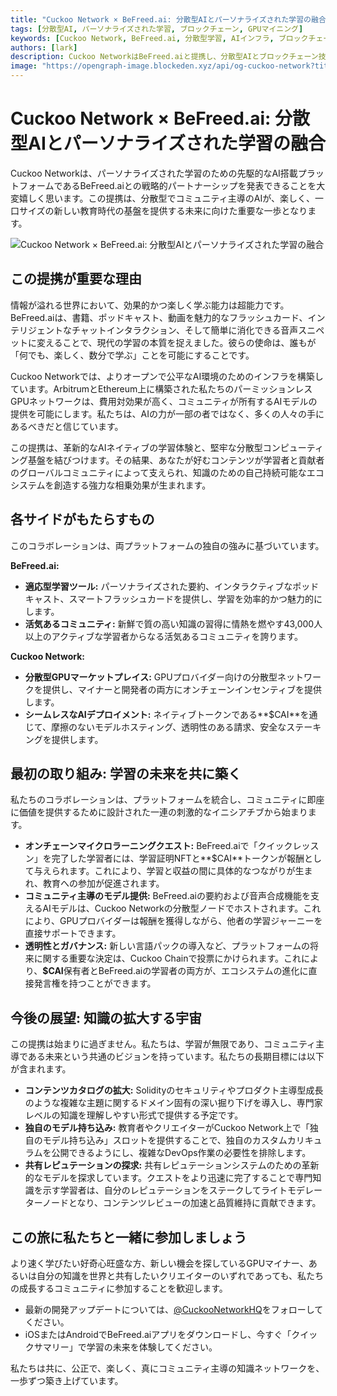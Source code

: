 ```yaml
---
title: "Cuckoo Network × BeFreed.ai: 分散型AIとパーソナライズされた学習の融合"
tags: [分散型AI, パーソナライズされた学習, ブロックチェーン, GPUマイニング]
keywords: [Cuckoo Network, BeFreed.ai, 分散型学習, AIインフラ, ブロックチェーン技術]
authors: [lark]
description: Cuckoo NetworkはBeFreed.aiと提携し、分散型AIとブロックチェーン技術を通じてパーソナライズされた学習に革命をもたらし、コミュニティ主導の楽しい教育体験を提供します。
image: "https://opengraph-image.blockeden.xyz/api/og-cuckoo-network?title=Cuckoo%20Network%20%C3%97%20BeFreed.ai%3A%20分散型AIとパーソナライズされた学習の融合"
---
```


# Cuckoo Network × BeFreed.ai: 分散型AIとパーソナライズされた学習の融合

Cuckoo Networkは、パーソナライズされた学習のための先駆的なAI搭載プラットフォームであるBeFreed.aiとの戦略的パートナーシップを発表できることを大変嬉しく思います。この提携は、分散型でコミュニティ主導のAIが、楽しく、一口サイズの新しい教育時代の基盤を提供する未来に向けた重要な一歩となります。

![Cuckoo Network × BeFreed.ai: 分散型AIとパーソナライズされた学習の融合](https://opengraph-image.blockeden.xyz/api/og-cuckoo-network?title=Cuckoo%20Network%20%C3%97%20BeFreed.ai%3A%20分散型AIとパーソナライズされた学習の融合)

## この提携が重要な理由

情報が溢れる世界において、効果的かつ楽しく学ぶ能力は超能力です。BeFreed.aiは、書籍、ポッドキャスト、動画を魅力的なフラッシュカード、インテリジェントなチャットインタラクション、そして簡単に消化できる音声スニペットに変えることで、現代の学習の本質を捉えました。彼らの使命は、誰もが「何でも、楽しく、数分で学ぶ」ことを可能にすることです。

Cuckoo Networkでは、よりオープンで公平なAI環境のためのインフラを構築しています。ArbitrumとEthereum上に構築された私たちのパーミッションレスGPUネットワークは、費用対効果が高く、コミュニティが所有するAIモデルの提供を可能にします。私たちは、AIの力が一部の者ではなく、多くの人々の手にあるべきだと信じています。

この提携は、革新的なAIネイティブの学習体験と、堅牢な分散型コンピューティング基盤を結びつけます。その結果、あなたが好むコンテンツが学習者と貢献者のグローバルコミュニティによって支えられ、知識のための自己持続可能なエコシステムを創造する強力な相乗効果が生まれます。

## 各サイドがもたらすもの

このコラボレーションは、両プラットフォームの独自の強みに基づいています。

**BeFreed.ai:**

*   **適応型学習ツール:** パーソナライズされた要約、インタラクティブなポッドキャスト、スマートフラッシュカードを提供し、学習を効率的かつ魅力的にします。
*   **活気あるコミュニティ:** 新鮮で質の高い知識の習得に情熱を燃やす43,000人以上のアクティブな学習者からなる活気あるコミュニティを誇ります。

**Cuckoo Network:**

*   **分散型GPUマーケットプレイス:** GPUプロバイダー向けの分散型ネットワークを提供し、マイナーと開発者の両方にオンチェーンインセンティブを提供します。
*   **シームレスなAIデプロイメント:** ネイティブトークンである**$CAI**を通じて、摩擦のないモデルホスティング、透明性のある請求、安全なステーキングを提供します。

## 最初の取り組み: 学習の未来を共に築く

私たちのコラボレーションは、プラットフォームを統合し、コミュニティに即座に価値を提供するために設計された一連の刺激的なイニシアチブから始まります。

*   **オンチェーンマイクロラーニングクエスト:** BeFreed.aiで「クイックレッスン」を完了した学習者には、学習証明NFTと**$CAI**トークンが報酬として与えられます。これにより、学習と収益の間に具体的なつながりが生まれ、教育への参加が促進されます。
*   **コミュニティ主導のモデル提供:** BeFreed.aiの要約および音声合成機能を支えるAIモデルは、Cuckoo Networkの分散型ノードでホストされます。これにより、GPUプロバイダーは報酬を獲得しながら、他者の学習ジャーニーを直接サポートできます。
*   **透明性とガバナンス:** 新しい言語パックの導入など、プラットフォームの将来に関する重要な決定は、Cuckoo Chainで投票にかけられます。これにより、**$CAI**保有者とBeFreed.aiの学習者の両方が、エコシステムの進化に直接発言権を持つことができます。

## 今後の展望: 知識の拡大する宇宙

この提携は始まりに過ぎません。私たちは、学習が無限であり、コミュニティ主導である未来という共通のビジョンを持っています。私たちの長期目標には以下が含まれます。

*   **コンテンツカタログの拡大:** Solidityのセキュリティやプロダクト主導型成長のような複雑な主題に関するドメイン固有の深い掘り下げを導入し、専門家レベルの知識を理解しやすい形式で提供する予定です。
*   **独自のモデル持ち込み:** 教育者やクリエイターがCuckoo Network上で「独自のモデル持ち込み」スロットを提供することで、独自のカスタムカリキュラムを公開できるようにし、複雑なDevOps作業の必要性を排除します。
*   **共有レピュテーションの探求:** 共有レピュテーションシステムのための革新的なモデルを探求しています。クエストをより迅速に完了することで専門知識を示す学習者は、自分のレピュテーションをステークしてライトモデレーターノードとなり、コンテンツレビューの加速と品質維持に貢献できます。

## この旅に私たちと一緒に参加しましょう

より速く学びたい好奇心旺盛な方、新しい機会を探しているGPUマイナー、あるいは自分の知識を世界と共有したいクリエイターのいずれであっても、私たちの成長するコミュニティに参加することを歓迎します。

*   最新の開発アップデートについては、[@CuckooNetworkHQ](https://www.google.com/search?q=https://twitter.com/CuckooNetworkHQ)をフォローしてください。
*   iOSまたはAndroidでBeFreed.aiアプリをダウンロードし、今すぐ「クイックサマリー」で学習の未来を体験してください。

私たちは共に、公正で、楽しく、真にコミュニティ主導の知識ネットワークを、一歩ずつ築き上げています。